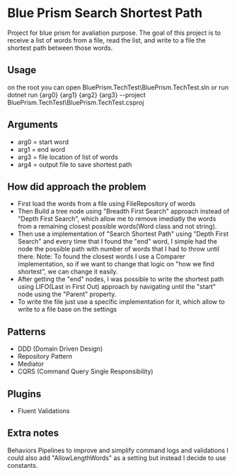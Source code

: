 # Blue Prism Search Shortest Path

Project for blue prism for avaliation purpose. The goal of this project is to receive a list of words from a file, read the list, and write to a file the shortest path between those words.


## Usage

on the root you can open BluePrism.TechTest\BluePrism.TechTest.sln
or run
dotnet run {arg0} {arg1} {arg2} {arg3} --project BluePrism.TechTest\BluePrism.TechTest.csproj

## Arguments
- arg0 = start word
- arg1 = end word
- arg3 = file location of list of words
- arg4 = output file to save shortest path

## How did approach the problem
- First load the words from a file using FileRepository of words
- Then Build a tree node using "Breadth First Search" approach instead of "Depth First Search", which allow me to remove imediatly the words from a remaining closest possible words(Word class and not string).
- Then use a implementation of "Search Shortest Path" using "Depth First Search" and every time that I found the "end" word, I simple had the node the possible path with number of words that I had to throw until there. Note: To found the closest words I use a Comparer implementation, so if we want to change that logic on "how we find shortest", we can change it easily.  
- After getting the "end" nodes, I was possible to write the shortest path using LIFO(Last in First Out) approach by navigating until the "start" node using the "Parent" property.
- To write the file just use a specific implementation for it, which allow to write to a file base on the settings

## Patterns
- DDD (Domain Driven Design)
- Repository Pattern
- Mediator
- CQRS (Command Query Single Responsibility)

## Plugins
- Fluent Validations 

## Extra notes
Behaviors Pipelines to improve and simplify command logs and validations
I could also add "AllowLengthWords" as a setting but instead I decide to use constants.
